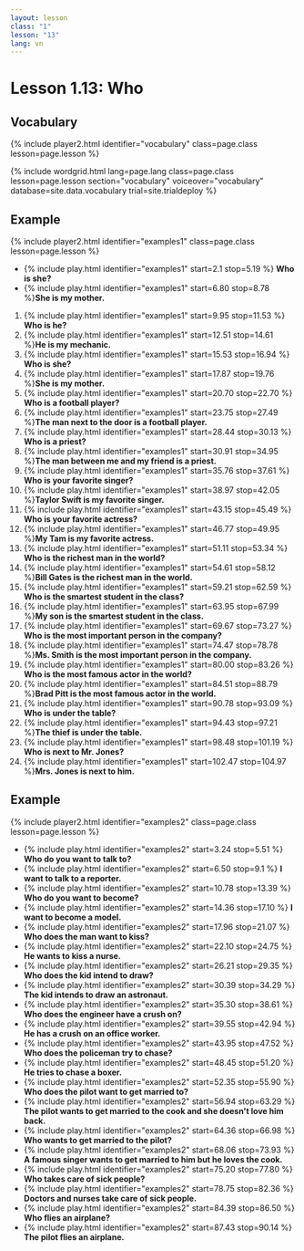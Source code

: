 ```yaml
---
layout: lesson
class: "1"
lesson: "13"
lang: vn
---
```


# Lesson 1.13: Who

## Vocabulary
{% include player2.html identifier="vocabulary" class=page.class lesson=page.lesson %}

{% include wordgrid.html lang=page.lang
		class=page.class 
		lesson=page.lesson 
		section="vocabulary"
		voiceover="vocabulary"
		database=site.data.vocabulary 
		trial=site.trialdeploy %}




## Example 
{% include player2.html identifier="examples1" class=page.class lesson=page.lesson %}

-  {% include play.html identifier="examples1" start=2.1 stop=5.19 %} **Who is she?**
-  {% include play.html identifier="examples1" start=6.80 stop=8.78 %}**She is my mother.**
  
1. {% include play.html identifier="examples1" start=9.95 stop=11.53 %} **Who is he?**
2. {% include play.html identifier="examples1" start=12.51 stop=14.61 %}**He is my mechanic.**
3. {% include play.html identifier="examples1" start=15.53 stop=16.94 %} **Who is she?**
4. {% include play.html identifier="examples1" start=17.87 stop=19.76 %}**She is my mother.**
5. {% include play.html identifier="examples1" start=20.70 stop=22.70 %} **Who is a football player?**
6. {% include play.html identifier="examples1" start=23.75 stop=27.49 %}**The man next to the door is a football player.**
7. {% include play.html identifier="examples1" start=28.44 stop=30.13 %} **Who is a priest?**
8. {% include play.html identifier="examples1" start=30.91 stop=34.95 %}**The man between me and my friend is a priest.**
9. {% include play.html identifier="examples1" start=35.76 stop=37.61 %} **Who is your favorite singer?**
10. {% include play.html identifier="examples1" start=38.97 stop=42.05 %}**Taylor Swift is my favorite singer.**
11. {% include play.html identifier="examples1" start=43.15 stop=45.49 %} **Who is your favorite actress?**
12. {% include play.html identifier="examples1" start=46.77 stop=49.95 %}**My Tam is my favorite actress.**
13. {% include play.html identifier="examples1" start=51.11 stop=53.34 %} **Who is the richest man in the world?**
14. {% include play.html identifier="examples1" start=54.61 stop=58.12 %}**Bill Gates is the richest man in the world.**
15. {% include play.html identifier="examples1" start=59.21 stop=62.59 %} **Who is the smartest student in the class?**
16. {% include play.html identifier="examples1" start=63.95 stop=67.99 %}**My son is the smartest student in the class.**
17. {% include play.html identifier="examples1" start=69.67 stop=73.27 %} **Who is the most important person in the company?**
18. {% include play.html identifier="examples1" start=74.47 stop=78.78 %}**Ms. Smith is the most important person in the company.**
19. {% include play.html identifier="examples1" start=80.00 stop=83.26 %} **Who is the most famous actor in the world?**
20. {% include play.html identifier="examples1" start=84.51 stop=88.79 %}**Brad Pitt is the most famous actor in the world.**
21. {% include play.html identifier="examples1" start=90.78 stop=93.09 %} **Who is under the table?**
22. {% include play.html identifier="examples1" start=94.43 stop=97.21 %}**The thief is under the table.**
23. {% include play.html identifier="examples1" start=98.48 stop=101.19 %} **Who is next to Mr. Jones?**
24. {% include play.html identifier="examples1" start=102.47 stop=104.97 %}**Mrs. Jones is next to him.**


## Example 
{% include player2.html identifier="examples2" class=page.class lesson=page.lesson %}

- {% include play.html identifier="examples2" start=3.24 stop=5.51 %} **Who do you want to talk to?**
- {% include play.html identifier="examples2" start=6.50 stop=9.1 %} **I want to talk to a reporter.**
- {% include play.html identifier="examples2" start=10.78 stop=13.39 %} **Who do you want to become?**
- {% include play.html identifier="examples2" start=14.36 stop=17.10 %} **I want to become a model.**
- {% include play.html identifier="examples2" start=17.96 stop=21.07 %} **Who does the man want to kiss?**
- {% include play.html identifier="examples2" start=22.10 stop=24.75 %} **He wants to kiss a nurse.**
- {% include play.html identifier="examples2" start=26.21 stop=29.35 %} **Who does the kid intend to draw?**
- {% include play.html identifier="examples2" start=30.39 stop=34.29 %} **The kid intends to draw an astronaut.**
- {% include play.html identifier="examples2" start=35.30 stop=38.61 %} **Who does the engineer have a crush on?**
- {% include play.html identifier="examples2" start=39.55 stop=42.94 %} **He has a crush on an office worker.**
- {% include play.html identifier="examples2" start=43.95 stop=47.52 %} **Who does the policeman try to chase?**
- {% include play.html identifier="examples2" start=48.45 stop=51.20 %} **He tries to chase a boxer.**
- {% include play.html identifier="examples2" start=52.35 stop=55.90 %} **Who does the pilot want to get married to?**
- {% include play.html identifier="examples2" start=56.94 stop=63.29 %} **The pilot wants to get married to the cook and she doesn't love him back.**
- {% include play.html identifier="examples2" start=64.36 stop=66.98 %} **Who wants to get married to the pilot?**
- {% include play.html identifier="examples2" start=68.06 stop=73.93 %} **A famous singer wants to get married to him but he loves the cook.**
- {% include play.html identifier="examples2" start=75.20 stop=77.80 %} **Who takes care of sick people?**
- {% include play.html identifier="examples2" start=78.75 stop=82.36 %} **Doctors and nurses take care of sick people.**
- {% include play.html identifier="examples2" start=84.39 stop=86.50 %} **Who flies an airplane?**
- {% include play.html identifier="examples2" start=87.43 stop=90.14 %} **The pilot flies an airplane.**


 